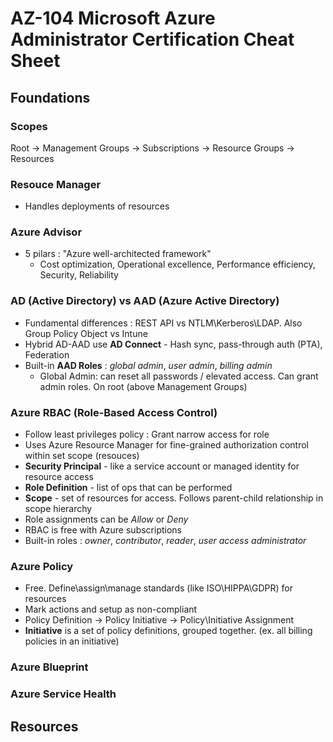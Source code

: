 # AZ-104 Microsoft Azure Administrator Certification Cheat Sheet

## Foundations

### Scopes
Root -> Management Groups -> Subscriptions -> Resource Groups -> Resources

### Resouce Manager
- Handles deployments of resources

### Azure Advisor
- 5 pilars : "Azure well-architected framework"
  - Cost optimization, Operational excellence, Performance efficiency, Security, Reliability

### AD (Active Directory) vs AAD (Azure Active Directory)
- Fundamental differences : REST API vs NTLM\Kerberos\LDAP. Also Group Policy Object vs Intune
- Hybrid AD-AAD use **AD Connect** - Hash sync, pass-through auth (PTA), Federation
- Built-in **AAD Roles** : *global admin*, *user admin*, *billing admin*
  - Global Admin: can reset all passwords / elevated access. Can grant admin roles. On root (above Management Groups)

### Azure RBAC (Role-Based Access Control)
- Follow least privileges policy : Grant narrow access for role
- Uses Azure Resource Manager for fine-grained authorization control within set scope (resouces)
- **Security Principal** - like a service account or managed identity for resource access
- **Role Definition** - list of ops that can be performed
- **Scope** - set of resources for access. Follows parent-child relationship in scope hierarchy
- Role assignments can be *Allow* or *Deny*
- RBAC is free with Azure subscriptions
- Built-in roles : *owner*, *contributor*, *reader*, *user access administrator*

### Azure Policy
- Free. Define\assign\manage standards (like ISO\HIPPA\GDPR) for resources
- Mark actions and setup as non-compliant
- Policy Definition -> Policy Initiative -> Policy\Initiative Assignment
- **Initiative** is a set of policy definitions, grouped together. (ex. all billing policies in an initiative)

### Azure Blueprint


### Azure Service Health


## Resources
